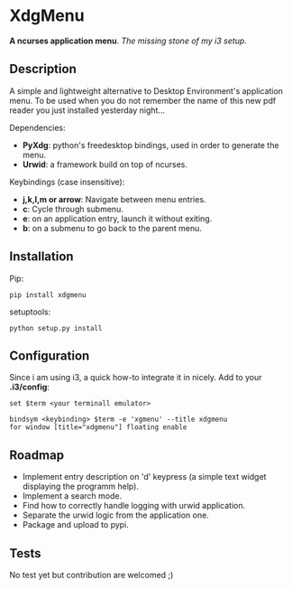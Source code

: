 XdgMenu
=======

**A ncurses application menu**.
*The missing stone of my i3 setup.*

Description
-----------

A simple and lightweight alternative to Desktop Environment's application menu. To be used when you do not remember the name of this new pdf reader you just installed yesterday night...

Dependencies:

- **PyXdg**: python's freedesktop bindings, used in order to generate the menu.
- **Urwid**: a framework build on top of ncurses.

Keybindings (case insensitive):

- **j,k,l,m or arrow**: Navigate between menu entries.
- **c**: Cycle through submenu. 
- **e**: on an application entry, launch it without exiting.
- **b**: on a submenu to go back to the parent menu.

Installation
------------

Pip:

    pip install xdgmenu

setuptools:

    python setup.py install

Configuration
-------------

Since i am using i3, a quick how-to integrate it in nicely.
Add to your **.i3/config**:

    set $term <your terminall emulator>

    bindsym <keybinding> $term -e 'xgmenu' --title xdgmenu
    for window [title="xdgmenu"] floating enable


Roadmap
-------

- Implement entry description on 'd' keypress (a simple text widget displaying the programm help).
- Implement a search mode.
- Find how to correctly handle logging with urwid application.
- Separate the urwid logic from the application one.
- Package and upload to pypi.

Tests
----

No test yet but contribution are welcomed ;)

